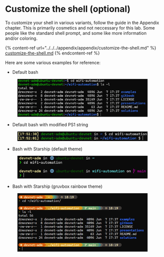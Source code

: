# Customize the shell (optional)

To customize your shell in various variants, follow the guide in the Appendix chapter. This is primarily cosmetics and not neccessary for this lab. Some people like the standard shell prompt, and some like more information and/or coloring.

{% content-ref url="../../../appendix/appendix/customize-the-shell.md" %}
[customize-the-shell.md](../../../appendix/appendix/customize-the-shell.md)
{% endcontent-ref %}

Here are some various examples for reference:

* Default bash

<figure><img src="../../../.gitbook/assets/image (6) (1) (1).png" alt=""><figcaption></figcaption></figure>

* Default bash with modified PS1 string

<figure><img src="../../../.gitbook/assets/image (29) (1).png" alt=""><figcaption></figcaption></figure>

* Bash with Starship (default theme)

<figure><img src="../../../.gitbook/assets/image (1) (1) (1).png" alt=""><figcaption></figcaption></figure>

* Bash with Starship (gruvbox rainbow theme)

<figure><img src="../../../.gitbook/assets/image (3) (1) (1).png" alt=""><figcaption></figcaption></figure>
